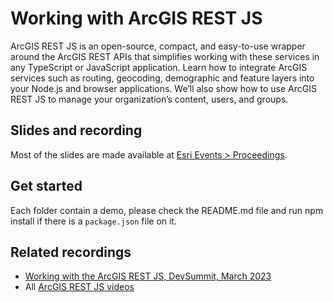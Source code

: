 # Working with ArcGIS REST JS

ArcGIS REST JS is an open-source, compact, and easy-to-use wrapper around the ArcGIS REST APIs that simplifies working with these services in any TypeScript or JavaScript application. Learn how to integrate ArcGIS services such as routing, geocoding, demographic and feature layers into your Node.js and browser applications. We’ll also show how to use ArcGIS REST JS to manage your organization’s content, users, and groups.

## Slides and recording

Most of the slides are made available at [Esri Events > Proceedings](https://www.esri.com/en-us/about/events/index/proceedings).

## Get started

Each folder contain a demo, please check the README.md file and run npm install if there is a `package.json` file on it.

## Related recordings

* [Working with the ArcGIS REST JS, DevSummit, March 2023](https://mediaspace.esri.com/media/t/1_3vf9c4s1/292702072)
* All [ArcGIS REST JS videos](https://mediaspace.esri.com/channel/ArcGIS%2BREST%2BJS/259237462)
